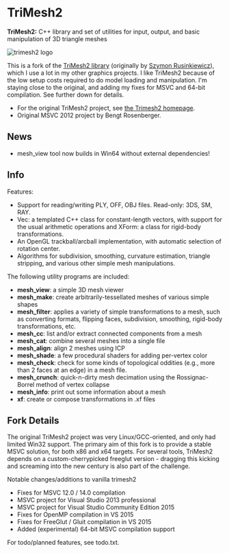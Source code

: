 # TriMesh2

**TriMesh2:** C++ library and set of utilities for input, output, and basic manipulation of 3D triangle meshes

![trimesh2 logo](https://raw.githubusercontent.com/Forceflow/trimesh2/master/html/trimesh_logo.jpg)

This is a fork of the [TriMesh2 library](http://gfx.cs.princeton.edu/proj/trimesh2/) (originally by [Szymon Rusinkiewicz](https://www.cs.princeton.edu/~smr/)), which I use a lot in my other graphics projects. I like TriMesh2 because of the low setup costs required to do model loading and manipulation. I'm staying close to the original, and adding my fixes for MSVC and 64-bit compilation. See further down for details.

 * For the original TriMesh2 project, see [the Trimesh2 homepage](http://gfx.cs.princeton.edu/proj/trimesh2/).
 * Original MSVC 2012 project by Bengt Rosenberger.
 
## News
 * mesh_view tool now builds in Win64 without external dependencies!

## Info
Features: 

 * Support for reading/writing PLY, OFF, OBJ files. Read-only: 3DS, SM, RAY.
 * Vec: a templated C++ class for constant-length vectors, with support for the usual arithmetic operations and XForm: a class for rigid-body transformations.
 * An OpenGL trackball/arcball implementation, with automatic selection of rotation center.
 * Algorithms for subdivision, smoothing, curvature estimation, triangle stripping, and various other simple mesh manipulations.

The following utility programs are included:

 * **mesh_view**: a simple 3D mesh viewer
 * **mesh_make**: create arbitrarily-tessellated meshes of various simple shapes
 * **mesh_filter**: applies a variety of simple transformations to a mesh, such as converting formats, flipping faces, subdivision, smoothing, rigid-body transformations, etc.
 * **mesh_cc**: list and/or extract connected components from a mesh
 * **mesh_cat**: combine several meshes into a single file
 * **mesh_align**: align 2 meshes using ICP
 * **mesh_shade**: a few procedural shaders for adding per-vertex color
 * **mesh_check**: check for some kinds of topological oddities (e.g., more than 2 faces at an edge) in a mesh file.
 * **mesh_crunch**: quick-n-dirty mesh decimation using the Rossignac-Borrel method of vertex collapse
 * **mesh_info**: print out some information about a mesh
 * **xf**: create or compose transformations in .xf files

## Fork Details

The original TriMesh2 project was very Linux/GCC-oriented, and only had limited Win32 support. The primary aim of this fork is to provide a stable MSVC solution, for both x86 and x64 targets. For several tools, TriMesh2 depends on a custom-cherrypicked freeglut version - dragging this kicking and screaming into the new century is also part of the challenge.

Notable changes/additions to vanilla trimesh2
 * Fixes for MSVC 12.0 / 14.0 compilation
 * MSVC project for Visual Studio 2013 professional
 * MSVC project for Visual Studio Community Edition 2015
 * Fixes for OpenMP compilation in VS 2015
 * Fixes for FreeGlut / Gluit compilation in VS 2015
 * Added (experimental) 64-bit MSVC compilation support

For todo/planned features, see todo.txt.
